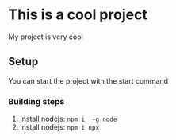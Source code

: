 # This is a cool project

My project is very cool

## Setup 

You can start the project with the start command

### Building steps

1. Install nodejs: `npm i  -g node`
2. Install nodejs: `npm i npx `